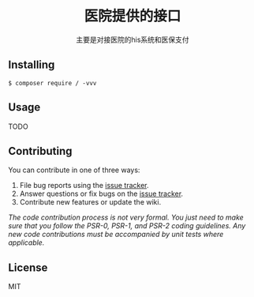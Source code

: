 <h1 align="center"> 医院提供的接口</h1>

<p align="center"> 主要是对接医院的his系统和医保支付</p>


## Installing

```shell
$ composer require / -vvv
```

## Usage

TODO

## Contributing

You can contribute in one of three ways:

1. File bug reports using the [issue tracker](https://github.com///issues).
2. Answer questions or fix bugs on the [issue tracker](https://github.com///issues).
3. Contribute new features or update the wiki.

_The code contribution process is not very formal. You just need to make sure that you follow the PSR-0, PSR-1, and PSR-2 coding guidelines. Any new code contributions must be accompanied by unit tests where applicable._

## License

MIT